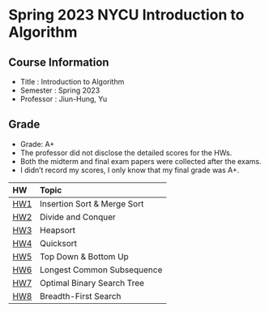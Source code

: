 # Spring 2023 NYCU Introduction to Algorithm

## Course Information
- Title : Introduction to Algorithm
- Semester : Spring 2023
- Professor : Jiun-Hung, Yu

## Grade
- Grade: A+
- The professor did not disclose the detailed scores for the HWs.
- Both the midterm and final exam papers were collected after the exams.
- I didn’t record my scores, I only know that my final grade was A+.

|HW          |Topic                        |
|:-----------|:----------------------------|
| [HW1](HW1) | Insertion Sort & Merge Sort |
| [HW2](HW2) | Divide and Conquer          |
| [HW3](HW3) | Heapsort                    |
| [HW4](HW4) | Quicksort                   |
| [HW5](HW5) | Top Down & Bottom Up        |
| [HW6](HW6) | Longest Common Subsequence  |
| [HW7](HW7) | Optimal Binary Search Tree  |
| [HW8](HW8) | Breadth-First Search        |


